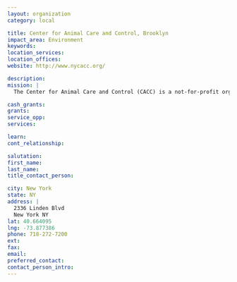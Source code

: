 ```yaml
---
layout: organization
category: local

title: Center for Animal Care and Control, Brooklyn
impact_area: Environment
keywords: 
location_services: 
location_offices: 
website: http://www.nycacc.org/

description: 
mission: |
  The Center for Animal Care and Control (CACC) is a not-for-profit organization that rescues, cares for and finds homes for homeless and abandoned animals in New York City. 

cash_grants: 
grants: 
service_opp: 
services: 

learn: 
cont_relationship: 

salutation: 
first_name: 
last_name: 
title_contact_person: 

city: New York
state: NY
address: |
  2336 Linden Blvd  
  New York NY 
lat: 40.664095
lng: -73.877386
phone: 718-272-7200
ext: 
fax: 
email: 
preferred_contact: 
contact_person_intro: 
---
```

